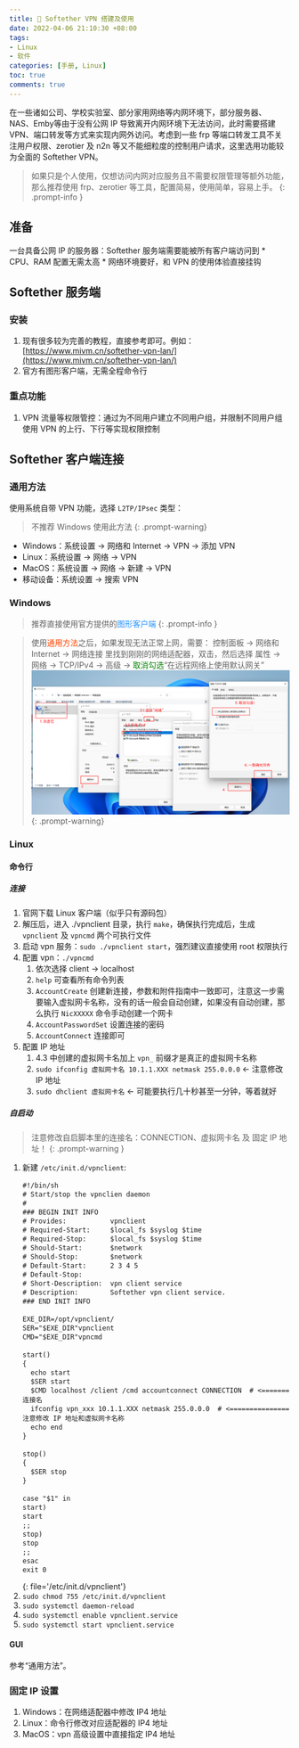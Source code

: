 ```yaml
---
title: 🔐 Softether VPN 搭建及使用
date: 2022-04-06 21:10:30 +08:00
tags:
- Linux
- 软件
categories: [手册, Linux]
toc: true
comments: true
---
```


在一些诸如公司、学校实验室、部分家用网络等内网环境下，部分服务器、NAS、Emby等由于没有公网 IP 导致离开内网环境下无法访问，此时需要搭建 VPN、端口转发等方式来实现内网外访问。考虑到一些 frp 等端口转发工具不关注用户权限、zerotier 及 n2n 等又不能细粒度的控制用户请求，这里选用功能较为全面的 Softether VPN。

> 如果只是个人使用，仅想访问内网对应服务且不需要权限管理等额外功能，那么推荐使用 frp、zerotier 等工具，配置简易，使用简单，容易上手。
{: .prompt-info }

## 准备

一台具备公网 IP 的服务器：Softether 服务端需要能被所有客户端访问到
	* CPU、RAM 配置无需太高
	* 网络环境要好，和 VPN 的使用体验直接挂钩

## Softether 服务端

### 安装

1. 现有很多较为完善的教程，直接参考即可。例如：[https://www.mivm.cn/softether-vpn-lan/](https://www.mivm.cn/softether-vpn-lan/)
2. 官方有图形客户端，无需全程命令行

### 重点功能

1. VPN 流量等权限管控：通过为不同用户建立不同用户组，并限制不同用户组使用 VPN 的上行、下行等实现权限控制

## Softether 客户端连接

### 通用方法

使用系统自带 VPN 功能，选择 `L2TP/IPsec` 类型：

> 不推荐 Windows 使用此方法
{: .prompt-warning}

* Windows：系统设置 -> 网络和 Internet -> VPN -> 添加 VPN
* Linux：系统设置 -> 网络 -> VPN
* MacOS：系统设置 -> 网络 -> 新建 -> VPN
* 移动设备：系统设置 -> 搜索 VPN

### Windows

> 推荐直接使用官方提供的<font color=DodgerBlue>图形客户端</font>
{: .prompt-info }

> 使用<font color=OrangeRed>通用方法</font>之后，如果发现无法正常上网，需要： 控制面板 -> 网络和 Internet -> 网络连接 里找到刚刚的网络适配器，双击，然后选择 属性 -> 网络 -> TCP/IPv4 -> 高级 -> <font color=green>取消勾选</font>“在远程网络上使用默认网关”
> ![适配器设置](/assets/img/SoftetherVPN/适配器设置.png)
{: .prompt-warning}

### Linux

#### 命令行

##### 连接

1. 官网下载 Linux 客户端（似乎只有源码包）
2. 解压后，进入 ./vpnclient 目录，执行 `make`，确保执行完成后，生成 `vpnclient` 及 `vpncmd` 两个可执行文件
3. 启动 vpn 服务：`sudo ./vpnclient start`，强烈建议直接使用 root 权限执行
4. 配置 vpn：`./vpncmd`
    1. 依次选择 client -> localhost
    2. `help` 可查看所有命令列表
    3. `AccountCreate` 创建新连接，参数和附件指南中一致即可，注意这一步需要输入虚拟网卡名称，没有的话一般会自动创建，如果没有自动创建，那么执行 `NicXXXXX` 命令手动创建一个网卡
    4. `AccountPasswordSet` 设置连接的密码
    5. `AccountConnect` 连接即可
5. 配置 IP 地址
    1. 4.3 中创建的虚拟网卡名加上 `vpn_` 前缀才是真正的虚拟网卡名称
    2. `sudo ifconfig 虚拟网卡名 10.1.1.XXX netmask 255.0.0.0`  <- 注意修改 IP 地址
    3. `sudo dhclient 虚拟网卡名` <- 可能要执行几十秒甚至一分钟，等着就好

##### 自启动

> 注意修改自启脚本里的连接名：CONNECTION、虚拟网卡名 及 固定 IP 地址！
{: .prompt-warning }

1. 新建 `/etc/init.d/vpnclient`:
    ```shell
    #!/bin/sh
    # Start/stop the vpnclien daemon
    #
    ### BEGIN INIT INFO
    # Provides:           vpnclient
    # Required-Start:     $local_fs $syslog $time
    # Required-Stop:      $local_fs $syslog $time
    # Should-Start:       $network
    # Should-Stop:        $network
    # Default-Start:      2 3 4 5
    # Default-Stop:
    # Short-Description:  vpn client service
    # Description:        Softether vpn client service.
    ### END INIT INFO
    
    EXE_DIR=/opt/vpnclient/
    SER="$EXE_DIR"vpnclient
    CMD="$EXE_DIR"vpncmd
    
    start()
    {
      echo start
      $SER start
      $CMD localhost /client /cmd accountconnect CONNECTION  # <======= 连接名
      ifconfig vpn_xxx 10.1.1.XXX netmask 255.0.0.0  # <=============== 注意修改 IP 地址和虚拟网卡名称
      echo end
    }
    
    stop()
    {
      $SER stop
    }
    
    case "$1" in
    start)
    start
    ;;
    stop)
    stop
    ;;
    esac
    exit 0
    ```
    {: file='/etc/init.d/vpnclient'}
2. `sudo chmod 755 /etc/init.d/vpnclient`
3. `sudo systemctl daemon-reload`
4. `sudo systemctl enable vpnclient.service`
5. `sudo systemctl start vpnclient.service`

#### GUI

参考“通用方法”。

### 固定 IP 设置

1. Windows：在网络适配器中修改 IP4 地址
2. Linux：命令行修改对应适配器的 IP4 地址
3. MacOS：vpn 高级设置中直接指定 IP4 地址
